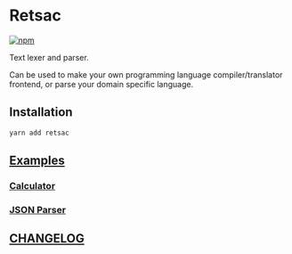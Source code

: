 # Retsac

[![npm](https://img.shields.io/npm/v/retsac?color=green&style=flat-square)](https://www.npmjs.com/package/retsac)

Text lexer and parser.

Can be used to make your own programming language compiler/translator frontend, or parse your domain specific language.

## Installation

```bash
yarn add retsac
```

## [Examples](https://github.com/DiscreteTom/retsac/tree/main/example)

### [Calculator](https://github.com/DiscreteTom/retsac/blob/main/example/calculator/core.ts)

<include path="./example/calculator/core.ts" from="3" to="41" />

### [JSON Parser](https://github.com/DiscreteTom/retsac/blob/main/example/json.ts)

<include path="./example/json.ts" from="3" to="80" />

## [CHANGELOG](https://github.com/DiscreteTom/retsac/blob/main/CHANGELOG.md)
